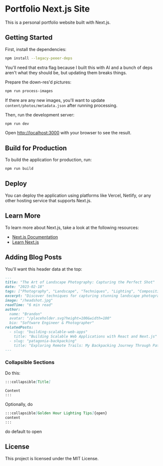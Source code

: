 # Portfolio Next.js Site

This is a personal portfolio website built with Next.js.

## Getting Started

First, install the dependencies:

```bash
npm install --legacy-peeer-deps
```

You'll need that extra flag because I built this with AI and a bunch of deps aren't what they should be, but updating them breaks things.

Prepare the down-res'd pictures:

```bash
npm run process-images
```

If there are any new images, you'll want to update `content/photos/metadata.json` after running processing.

Then, run the development server:

```bash
npm run dev
```

Open [http://localhost:3000](http://localhost:3000) with your browser to see the result.

## Build for Production

To build the application for production, run:

```bash
npm run build
```

## Deploy

You can deploy the application using platforms like Vercel, Netlify, or any other hosting service that supports Next.js.

## Learn More

To learn more about Next.js, take a look at the following resources:

- [Next.js Documentation](https://nextjs.org/docs)
- [Learn Next.js](https://nextjs.org/learn)

## Adding Blog Posts

You'll want this header data at the top:

```md
---
title: "The Art of Landscape Photography: Capturing the Perfect Shot"
date: "2023-02-18"
tags: ["Photography", "Landscape", "Techniques", "Lighting", "Composition"]
excerpt: "Discover techniques for capturing stunning landscape photographs in any lighting condition."
image: "/headshot.jpg"
readTime: "6 min read"
author:
  name: "Brandon"
  avatar: "/placeholder.svg?height=100&width=100"
  bio: "Software Engineer & Photographer"
relatedPosts:
  - slug: "building-scalable-web-apps"
    title: "Building Scalable Web Applications with React and Next.js"
  - slug: "patagonia-backpacking"
    title: "Exploring Remote Trails: My Backpacking Journey Through Patagonia"
---
```

### Collapsible Sections

Do this:

```md
:::collapsible[Title]

Content
:::
```

Optionally, do

```md
:::collapsible[Golden Hour Lighting Tips]{open}
content
:::
```

do default to open

## License

This project is licensed under the MIT License.